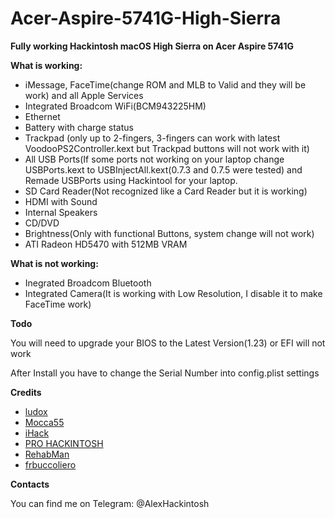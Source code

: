 # Acer-Aspire-5741G-High-Sierra

**Fully working Hackintosh macOS High Sierra on Acer Aspire 5741G**

**What is working:**

* iMessage, FaceTime(change ROM and MLB to Valid and they will be work) and all Apple Services
* Integrated Broadcom WiFi(BCM943225HM)
* Ethernet
* Battery with charge status
* Trackpad (only up to 2-fingers, 3-fingers can work with latest VoodooPS2Controller.kext but Trackpad buttons will not work with it)
* All USB Ports(If some ports not working on your laptop change USBPorts.kext to USBInjectAll.kext(0.7.3 and 0.7.5 were tested) and Remade USBPorts using Hackintool for your laptop.
* SD Card Reader(Not recognized like a Card Reader but it is working)
* HDMI with Sound
* Internal Speakers
* CD/DVD
* Brightness(Only with functional Buttons, system change will not work)
* ATI Radeon HD5470 with 512MB VRAM

**What is not working:**

* Inegrated Broadcom Bluetooth
* Integrated Camera(It is working with Low Resolution, I disable it to make FaceTime work)

**Todo**

You will need to upgrade your BIOS to the Latest Version(1.23) or EFI will not work

After Install you have to change the Serial Number into config.plist settings

**Credits**

* [ludox](https://www.insanelymac.com/forum/topic/327808-acer-aspire-5741g-ati-hd-5470-full-high-sierra/)
* [Mocca55](https://www.hackintosh-forum.de/forum/thread/40162-acer-aspire-5741g-i5-430m-hd5470-4gb-ram-bd-15-6zoll/?pageNo=2)
* [iHack](https://t.me/macosx86)
* [PRO HACKINTOSH](https://t.me/Pro_Hackintosh)
* [RehabMan](https://github.com/RehabMan)
* [frbuccoliero](https://github.com/frbuccoliero/HighSierraAspire5750G)

**Contacts**

You can find me on Telegram: @AlexHackintosh
